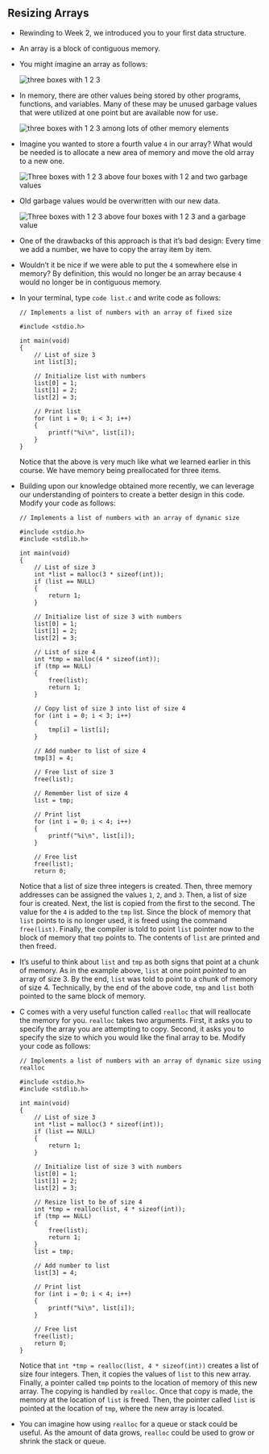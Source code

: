 
Resizing Arrays
---------------

*   Rewinding to Week 2, we introduced you to your first data structure.
*   An array is a block of contiguous memory.
*   You might imagine an array as follows:
    
    ![three boxes with 1 2 3](https://cs50.harvard.edu/x/2023/notes/5/cs50Week5Slide019.png "array")
    
*   In memory, there are other values being stored by other programs, functions, and variables. Many of these may be unused garbage values that were utilized at one point but are available now for use.
    
    ![three boxes with 1 2 3 among lots of other memory elements](https://cs50.harvard.edu/x/2023/notes/5/cs50Week5Slide022.png "array inside memory")
    
*   Imagine you wanted to store a fourth value `4` in our array? What would be needed is to allocate a new area of memory and move the old array to a new one.
    
    ![Three boxes with 1 2 3 above four boxes with 1 2 and two garbage values](https://cs50.harvard.edu/x/2023/notes/5/cs50Week5Slide025.png "two arrays with garbage values")
    
*   Old garbage values would be overwritten with our new data.
    
    ![Three boxes with 1 2 3 above four boxes with 1 2 3 and a garbage value](https://cs50.harvard.edu/x/2023/notes/5/cs50Week5Slide026.png "two arrays with garbage value")
    
*   One of the drawbacks of this approach is that it’s bad design: Every time we add a number, we have to copy the array item by item.
    
*   Wouldn’t it be nice if we were able to put the `4` somewhere else in memory? By definition, this would no longer be an array because `4` would no longer be in contiguous memory.
    
*   In your terminal, type `code list.c` and write code as follows:
    
        // Implements a list of numbers with an array of fixed size
        
        #include <stdio.h>
        
        int main(void)
        {
            // List of size 3
            int list[3];
        
            // Initialize list with numbers
            list[0] = 1;
            list[1] = 2;
            list[2] = 3;
        
            // Print list
            for (int i = 0; i < 3; i++)
            {
                printf("%i\n", list[i]);
            }
        }
        
    
    Notice that the above is very much like what we learned earlier in this course. We have memory being preallocated for three items.
    
*   Building upon our knowledge obtained more recently, we can leverage our understanding of pointers to create a better design in this code. Modify your code as follows:
    
        // Implements a list of numbers with an array of dynamic size
        
        #include <stdio.h>
        #include <stdlib.h>
        
        int main(void)
        {
            // List of size 3
            int *list = malloc(3 * sizeof(int));
            if (list == NULL)
            {
                return 1;
            }
        
            // Initialize list of size 3 with numbers
            list[0] = 1;
            list[1] = 2;
            list[2] = 3;
        
            // List of size 4
            int *tmp = malloc(4 * sizeof(int));
            if (tmp == NULL)
            {
                free(list);
                return 1;
            }
        
            // Copy list of size 3 into list of size 4
            for (int i = 0; i < 3; i++)
            {
                tmp[i] = list[i];
            }
        
            // Add number to list of size 4
            tmp[3] = 4;
        
            // Free list of size 3
            free(list);
        
            // Remember list of size 4
            list = tmp;
        
            // Print list
            for (int i = 0; i < 4; i++)
            {
                printf("%i\n", list[i]);
            }
        
            // Free list
            free(list);
            return 0;
        
    
    Notice that a list of size three integers is created. Then, three memory addresses can be assigned the values `1`, `2`, and `3`. Then, a list of size four is created. Next, the list is copied from the first to the second. The value for the `4` is added to the `tmp` list. Since the block of memory that `list` points to is no longer used, it is freed using the command `free(list)`. Finally, the compiler is told to point `list` pointer now to the block of memory that `tmp` points to. The contents of `list` are printed and then freed.
    
*   It’s useful to think about `list` and `tmp` as both signs that point at a chunk of memory. As in the example above, `list` at one point _pointed_ to an array of size 3. By the end, `list` was told to point to a chunk of memory of size 4. Technically, by the end of the above code, `tmp` and `list` both pointed to the same block of memory.
    
*   C comes with a very useful function called `realloc` that will reallocate the memory for you. `realloc` takes two arguments. First, it asks you to specify the array you are attempting to copy. Second, it asks you to specify the size to which you would like the final array to be. Modify your code as follows:
    
        // Implements a list of numbers with an array of dynamic size using realloc
        
        #include <stdio.h>
        #include <stdlib.h>
        
        int main(void)
        {
            // List of size 3
            int *list = malloc(3 * sizeof(int));
            if (list == NULL)
            {
                return 1;
            }
        
            // Initialize list of size 3 with numbers
            list[0] = 1;
            list[1] = 2;
            list[2] = 3;
        
            // Resize list to be of size 4
            int *tmp = realloc(list, 4 * sizeof(int));
            if (tmp == NULL)
            {
                free(list);
                return 1;
            }
            list = tmp;
        
            // Add number to list
            list[3] = 4;
        
            // Print list
            for (int i = 0; i < 4; i++)
            {
                printf("%i\n", list[i]);
            }
        
            // Free list
            free(list);
            return 0;
        }
        
    
    Notice that `int *tmp = realloc(list, 4 * sizeof(int))` creates a list of size four integers. Then, it copies the values of `list` to this new array. Finally, a pointer called `tmp` points to the location of memory of this new array. The copying is handled by `realloc`. Once that copy is made, the memory at the location of `list` is freed. Then, the pointer called `list` is pointed at the location of `tmp`, where the new array is located.
    
*   You can imagine how using `realloc` for a queue or stack could be useful. As the amount of data grows, `realloc` could be used to grow or shrink the stack or queue.
